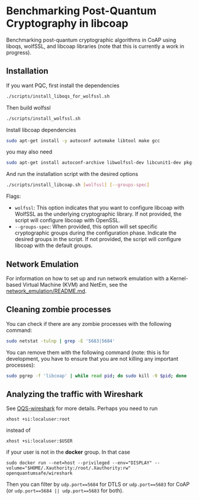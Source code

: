 # Benchmarking Post-Quantum Cryptography in libcoap

Benchmarking post-quantum cryptographic algorithms in CoAP using liboqs, wolfSSL, and libcoap libraries (note that this is currently a work in progress).

## Installation

If you want PQC, first install the dependencies

```bash
./scripts/install_liboqs_for_wolfssl.sh
```

Then build wolfssl

```bash
./scripts/install_wolfssl.sh
```

Install libcoap dependencies

```bash
sudo apt-get install -y autoconf automake libtool make gcc
```

you may also need

```bash
sudo apt-get install autoconf-archive libwolfssl-dev libcunit1-dev pkg-config
```

And run the installation script with the desired options

```bash
./scripts/install_libcoap.sh [wolfssl] [--groups-spec]
```

Flags:

- `wolfssl`: This option indicates that you want to configure libcoap with WolfSSL as the underlying cryptographic library. If not provided, the script will configure libcoap with OpenSSL.
- `--groups-spec`: When provided, this option will set specific cryptographic groups during the configuration phase. Indicate the desired groups in the script. If not provided, the script will configure libcoap with the default groups.

## Network Emulation

For information on how to set up and run network emulation with a Kernel-based Virtual Machine (KVM) and NetEm, see the [network_emulation/README.md](network_emulation/README.md).

## Cleaning zombie processes

You can check if there are any zombie processes with the following command:

```bash
sudo netstat -tulnp | grep -E '5683|5684'
```

You can remove them with the following command (note: this is for development, you have to ensure that you are not killing any important processes):

```bash
sudo pgrep -f 'libcoap' | while read pid; do sudo kill -9 $pid; done
```



## Analyzing the traffic with Wireshark

See [OQS-wireshark](https://github.com/open-quantum-safe/oqs-demos/blob/main/wireshark/USAGE.md) for more details. Perhaps you need to run

```console
xhost +si:localuser:root
```

instead of

```console
xhost +si:localuser:$USER
```

if your user is not in the **docker** group. In that case

```console
sudo docker run --net=host --privileged --env="DISPLAY" --volume="$HOME/.Xauthority:/root/.Xauthority:rw" openquantumsafe/wireshark
```

Then you can filter by `udp.port==5684` for DTLS or `udp.port==5683` for CoAP (or `udp.port==5684 || udp.port==5683` for both).
